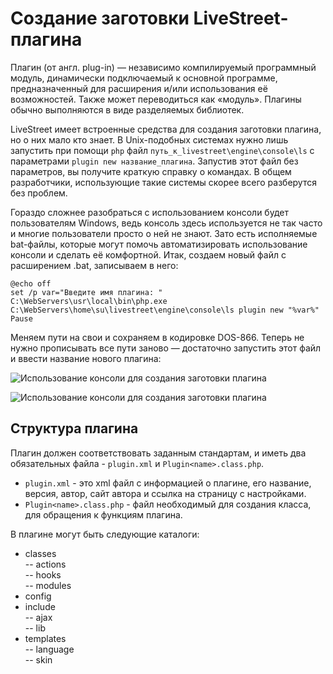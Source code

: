 Создание заготовки LiveStreet-плагина
==========================
Плагин (от англ. plug-in) — независимо компилируемый программный модуль, динамически подключаемый к основной программе, предназначенный для расширения и/или использования её возможностей. Также может переводиться как «модуль». Плагины обычно выполняются в виде разделяемых библиотек. 

LiveStreet имеет встроенные средства для создания заготовки плагина, но о них мало кто знает. В Unix-подобных системах нужно лишь запустить при помощи `php` файл `путь_к_livestreet\engine\console\ls` с параметрами `plugin new название_плагина`. Запустив этот файл без параметров, вы получите краткую справку о командах. В общем разработчики, использующие такие системы скорее всего разберутся без проблем.

Гораздо сложнее разобраться с использованием консоли будет пользователям Windows, ведь консоль здесь используется не так часто и многие пользователи просто о ней не знают. Зато есть исполняемые bat-файлы, которые могут помочь автоматизировать использование консоли и сделать её комфортной. Итак, создаем новый файл с расширением .bat, записываем в него:
~~~
@echo off
set /p var="Введите имя плагина: "
C:\WebServers\usr\local\bin\php.exe C:\WebServers\home\su\livestreet\engine\console\ls plugin new "%var%"
Pause
~~~
Меняем пути на свои и сохраняем в кодировке DOS-866. Теперь не нужно прописывать все пути заново — достаточно запустить этот файл и ввести название нового плагина:

![Использование консоли для создания заготовки плагина](http://livestreet.ru/uploads/images/01/32/67/2012/08/14/e16e54.png "Использование консоли для создания заготовки плагина")

![Использование консоли для создания заготовки плагина](http://livestreet.ru/uploads/images/01/32/67/2012/08/14/3a8753.png "Использование консоли для создания заготовки плагина")

Структура плагина
-----------------
Плагин должен соответствовать заданным стандартам, и иметь два обязательных файла - `plugin.xml` и `Plugin<name>.class.php`.

* `plugin.xml` - это xml файл с информацией о плагине, его название, версия, автор, сайт автора и ссылка на страницу с настройками.
* `Plugin<name>.class.php` - файл необходимый для создания класса, для обращения к функциям плагина.

В плагине могут быть следующие каталоги:  
- classes  
-- actions  
-- hooks  
-- modules  
- config  
- include  
-- ajax  
-- lib  
- templates  
-- language  
-- skin  